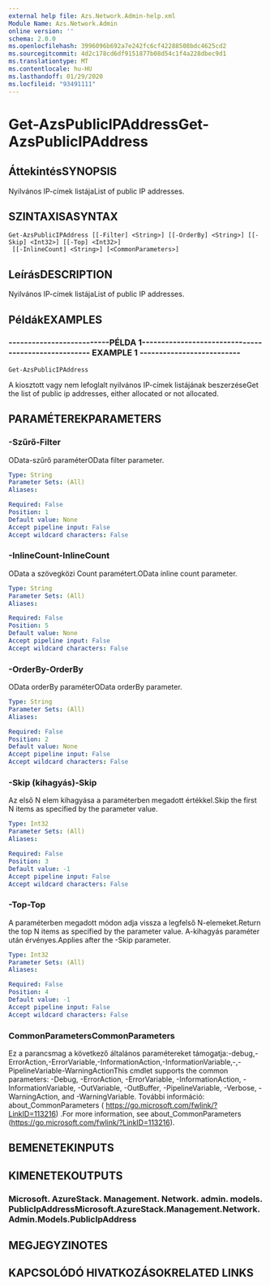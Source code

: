 ```yaml
---
external help file: Azs.Network.Admin-help.xml
Module Name: Azs.Network.Admin
online version: ''
schema: 2.0.0
ms.openlocfilehash: 3996096b692a7e242fc6cf42288508bdc4625cd2
ms.sourcegitcommit: 4d2c178cd6df9151877b08d54c1f4a228dbec9d1
ms.translationtype: MT
ms.contentlocale: hu-HU
ms.lasthandoff: 01/29/2020
ms.locfileid: "93491111"
---
```

# <span data-ttu-id="601bb-101">Get-AzsPublicIPAddress</span><span class="sxs-lookup"><span data-stu-id="601bb-101">Get-AzsPublicIPAddress</span></span>

## <span data-ttu-id="601bb-102">Áttekintés</span><span class="sxs-lookup"><span data-stu-id="601bb-102">SYNOPSIS</span></span>
<span data-ttu-id="601bb-103">Nyilvános IP-címek listája</span><span class="sxs-lookup"><span data-stu-id="601bb-103">List of public IP addresses.</span></span>

## <span data-ttu-id="601bb-104">SZINTAXISA</span><span class="sxs-lookup"><span data-stu-id="601bb-104">SYNTAX</span></span>

```
Get-AzsPublicIPAddress [[-Filter] <String>] [[-OrderBy] <String>] [[-Skip] <Int32>] [[-Top] <Int32>]
 [[-InlineCount] <String>] [<CommonParameters>]
```

## <span data-ttu-id="601bb-105">Leírás</span><span class="sxs-lookup"><span data-stu-id="601bb-105">DESCRIPTION</span></span>
<span data-ttu-id="601bb-106">Nyilvános IP-címek listája</span><span class="sxs-lookup"><span data-stu-id="601bb-106">List of public IP addresses.</span></span>

## <span data-ttu-id="601bb-107">Példák</span><span class="sxs-lookup"><span data-stu-id="601bb-107">EXAMPLES</span></span>

### <span data-ttu-id="601bb-108">--------------------------PÉLDA 1--------------------------</span><span class="sxs-lookup"><span data-stu-id="601bb-108">-------------------------- EXAMPLE 1 --------------------------</span></span>
```
Get-AzsPublicIPAddress
```

<span data-ttu-id="601bb-109">A kiosztott vagy nem lefoglalt nyilvános IP-címek listájának beszerzése</span><span class="sxs-lookup"><span data-stu-id="601bb-109">Get the list of public ip addresses, either allocated or not allocated.</span></span>

## <span data-ttu-id="601bb-110">PARAMÉTEREK</span><span class="sxs-lookup"><span data-stu-id="601bb-110">PARAMETERS</span></span>

### <span data-ttu-id="601bb-111">-Szűrő</span><span class="sxs-lookup"><span data-stu-id="601bb-111">-Filter</span></span>
<span data-ttu-id="601bb-112">OData-szűrő paraméter</span><span class="sxs-lookup"><span data-stu-id="601bb-112">OData filter parameter.</span></span>

```yaml
Type: String
Parameter Sets: (All)
Aliases: 

Required: False
Position: 1
Default value: None
Accept pipeline input: False
Accept wildcard characters: False
```

### <span data-ttu-id="601bb-113">-InlineCount</span><span class="sxs-lookup"><span data-stu-id="601bb-113">-InlineCount</span></span>
<span data-ttu-id="601bb-114">OData a szövegközi Count paramétert.</span><span class="sxs-lookup"><span data-stu-id="601bb-114">OData inline count parameter.</span></span>

```yaml
Type: String
Parameter Sets: (All)
Aliases: 

Required: False
Position: 5
Default value: None
Accept pipeline input: False
Accept wildcard characters: False
```

### <span data-ttu-id="601bb-115">-OrderBy</span><span class="sxs-lookup"><span data-stu-id="601bb-115">-OrderBy</span></span>
<span data-ttu-id="601bb-116">OData orderBy paraméter</span><span class="sxs-lookup"><span data-stu-id="601bb-116">OData orderBy parameter.</span></span>

```yaml
Type: String
Parameter Sets: (All)
Aliases: 

Required: False
Position: 2
Default value: None
Accept pipeline input: False
Accept wildcard characters: False
```

### <span data-ttu-id="601bb-117">-Skip (kihagyás)</span><span class="sxs-lookup"><span data-stu-id="601bb-117">-Skip</span></span>
<span data-ttu-id="601bb-118">Az első N elem kihagyása a paraméterben megadott értékkel.</span><span class="sxs-lookup"><span data-stu-id="601bb-118">Skip the first N items as specified by the parameter value.</span></span>

```yaml
Type: Int32
Parameter Sets: (All)
Aliases: 

Required: False
Position: 3
Default value: -1
Accept pipeline input: False
Accept wildcard characters: False
```

### <span data-ttu-id="601bb-119">-Top</span><span class="sxs-lookup"><span data-stu-id="601bb-119">-Top</span></span>
<span data-ttu-id="601bb-120">A paraméterben megadott módon adja vissza a legfelső N-elemeket.</span><span class="sxs-lookup"><span data-stu-id="601bb-120">Return the top N items as specified by the parameter value.</span></span>
<span data-ttu-id="601bb-121">A-kihagyás paraméter után érvényes.</span><span class="sxs-lookup"><span data-stu-id="601bb-121">Applies after the -Skip parameter.</span></span>

```yaml
Type: Int32
Parameter Sets: (All)
Aliases: 

Required: False
Position: 4
Default value: -1
Accept pipeline input: False
Accept wildcard characters: False
```

### <span data-ttu-id="601bb-122">CommonParameters</span><span class="sxs-lookup"><span data-stu-id="601bb-122">CommonParameters</span></span>
<span data-ttu-id="601bb-123">Ez a parancsmag a következő általános paramétereket támogatja:-debug,-ErrorAction,-ErrorVariable,-InformationAction,-InformationVariable,-,-PipelineVariable-WarningAction</span><span class="sxs-lookup"><span data-stu-id="601bb-123">This cmdlet supports the common parameters: -Debug, -ErrorAction, -ErrorVariable, -InformationAction, -InformationVariable, -OutVariable, -OutBuffer, -PipelineVariable, -Verbose, -WarningAction, and -WarningVariable.</span></span> <span data-ttu-id="601bb-124">További információ: about_CommonParameters ( https://go.microsoft.com/fwlink/?LinkID=113216) .</span><span class="sxs-lookup"><span data-stu-id="601bb-124">For more information, see about_CommonParameters (https://go.microsoft.com/fwlink/?LinkID=113216).</span></span>

## <span data-ttu-id="601bb-125">BEMENETEK</span><span class="sxs-lookup"><span data-stu-id="601bb-125">INPUTS</span></span>

## <span data-ttu-id="601bb-126">KIMENETEK</span><span class="sxs-lookup"><span data-stu-id="601bb-126">OUTPUTS</span></span>

### <span data-ttu-id="601bb-127">Microsoft. AzureStack. Management. Network. admin. models. PublicIpAddress</span><span class="sxs-lookup"><span data-stu-id="601bb-127">Microsoft.AzureStack.Management.Network.Admin.Models.PublicIpAddress</span></span>

## <span data-ttu-id="601bb-128">MEGJEGYZI</span><span class="sxs-lookup"><span data-stu-id="601bb-128">NOTES</span></span>

## <span data-ttu-id="601bb-129">KAPCSOLÓDÓ HIVATKOZÁSOK</span><span class="sxs-lookup"><span data-stu-id="601bb-129">RELATED LINKS</span></span>

